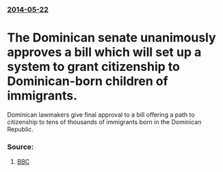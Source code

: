 ### [2014-05-22](/news/2014/05/22/index.md)

# The Dominican senate unanimously approves a bill which will set up a system to grant citizenship to Dominican-born children of immigrants.  

Dominican lawmakers give final approval to a bill offering a path to citizenship to tens of thousands of immigrants born in the Dominican Republic.


### Source:

1. [BBC](http://www.bbc.com/news/world-latin-america-27514955)
